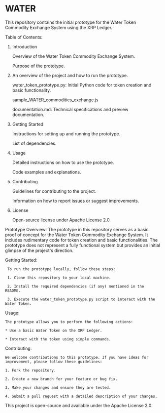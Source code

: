 # WATER
This repository contains the initial prototype for the Water Token Commodity Exchange System using the XRP Ledger.

Table of Contents:

1. Introduction
   
     Overview of the Water Token Commodity Exchange System.
   
     Purpose of the prototype.
   
3. An overview of the project and how to run the prototype.
   
     water_token_prototype.py: Initial Python code for token creation and basic functionality.
   
     sample_WATER_commodities_exchange.js
   
     documentation.md: Technical specifications and preview documentation.

5. Getting Started

     Instructions for setting up and running the prototype.
   
     List of dependencies.

7. Usage
   
     Detailed instructions on how to use the prototype.
   
     Code examples and explanations.

9. Contributing
    
     Guidelines for contributing to the project.
   
     Information on how to report issues or suggest improvements.

11. License
    
     Open-source license under Apache License 2.0.

Prototype Overview:
The prototype in this repository serves as a basic proof of concept for the Water Token Commodity Exchange System. It includes rudimentary code for token creation and basic functionalities. The prototype does not represent a fully functional system but provides an initial glimpse of the project's direction.

Getting Started:

     To run the prototype locally, follow these steps:
     
     1. Clone this repository to your local machine.
     
     2. Install the required dependencies (if any) mentioned in the README.
     
     3. Execute the water_token_prototype.py script to interact with the Water Token.

Usage:

    The prototype allows you to perform the following actions:
    
    * Use a basic Water Token on the XRP Ledger.
   
    * Interact with the token using simple commands.

Contributing:
    
    We welcome contributions to this prototype. If you have ideas for improvement, please follow these guidelines:
    
    1. Fork the repository.
    
    2. Create a new branch for your feature or bug fix.
    
    3. Make your changes and ensure they are tested.
    
    4. Submit a pull request with a detailed description of your changes.

This project is open-source and available under the Apache License 2.0.
